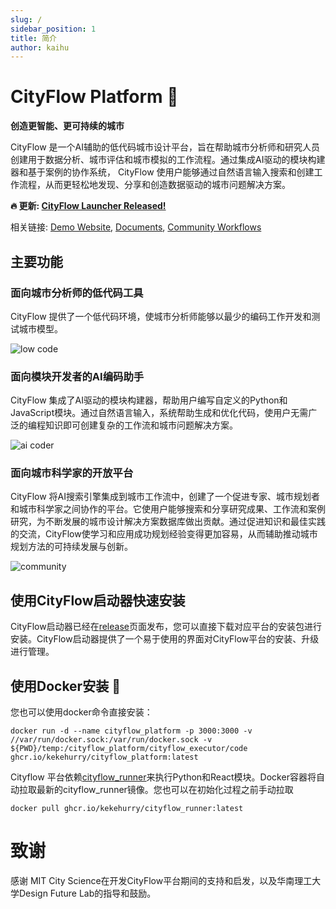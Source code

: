 ```yaml
---
slug: /
sidebar_position: 1
title: 简介
author: kaihu
---
```


# CityFlow Platform 👋 

**创造更智能、更可持续的城市**

CityFlow 是一个AI辅助的低代码城市设计平台，旨在帮助城市分析师和研究人员创建用于数据分析、城市评估和城市模拟的工作流程。通过集成AI驱动的模块构建器和基于案例的协作系统，
CityFlow 使用户能够通过自然语言输入搜索和创建工作流程，从而更轻松地发现、分享和创造数据驱动的城市问题解决方案。


**🔥 更新: [CityFlow Launcher Released!](https://github.com/kekehurry/cityflow_platform/releases)** 

相关链接: [Demo Website](https://cityflow.cn/), [Documents](https://doc.cityflow.cn), [Community Workflows](https://community.cityflow.cn)

## 主要功能

### 面向城市分析师的低代码工具

CityFlow 提供了一个低代码环境，使城市分析师能够以最少的编码工作开发和测试城市模型。

![low code](assets/low_code.gif)

### 面向模块开发者的AI编码助手

CityFlow 集成了AI驱动的模块构建器，帮助用户编写自定义的Python和JavaScript模块。通过自然语言输入，系统帮助生成和优化代码，使用户无需广泛的编程知识即可创建复杂的工作流和城市问题解决方案。

![ai coder](assets/ai_coder.gif)

### 面向城市科学家的开放平台

CityFlow 将AI搜索引擎集成到城市工作流中，创建了一个促进专家、城市规划者和城市科学家之间协作的平台。它使用户能够搜索和分享研究成果、工作流和案例研究，为不断发展的城市设计解决方案数据库做出贡献。通过促进知识和最佳实践的交流，CityFlow使学习和应用成功规划经验变得更加容易，从而辅助推动城市规划方法的可持续发展与创新。

![community](assets/community.gif)


## 使用CityFlow启动器快速安装

CityFlow启动器已经在[release](https://github.com/kekehurry/cityflow_platform/releases)页面发布，您可以直接下载对应平台的安装包进行安装。CityFlow启动器提供了一个易于使用的界面对CityFlow平台的安装、升级进行管理。

## 使用Docker安装 🐳

您也可以使用docker命令直接安装：

```
docker run -d --name cityflow_platform -p 3000:3000 -v //var/run/docker.sock:/var/run/docker.sock -v ${PWD}/temp:/cityflow_platform/cityflow_executor/code ghcr.io/kekehurry/cityflow_platform:latest
```

Cityflow 平台依赖[cityflow_runner](https://github.com/kekehurry/cityflow_runner.git)来执行Python和React模块。Docker容器将自动拉取最新的cityflow_runner镜像。您也可以在初始化过程之前手动拉取

```
docker pull ghcr.io/kekehurry/cityflow_runner:latest
```

# 致谢

感谢 MIT City Science在开发CityFlow平台期间的支持和启发，以及华南理工大学Design Future Lab的指导和鼓励。